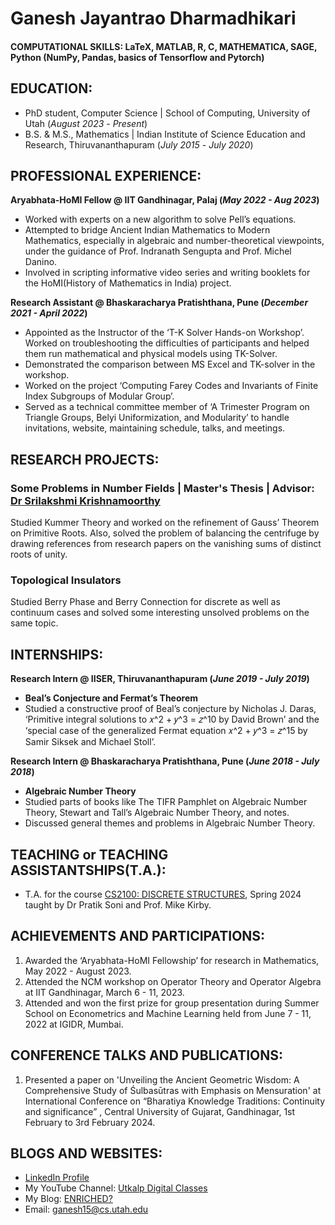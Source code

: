 # Ganesh Jayantrao Dharmadhikari

#### COMPUTATIONAL SKILLS: LaTeX, MATLAB, R, C, MATHEMATICA, SAGE, Python (NumPy, Pandas, basics of Tensorflow and Pytorch)

## EDUCATION:
- PhD student, Computer Science | School of Computing, University of Utah (_August 2023_ - _Present_)								       				        		
- B.S. & M.S., Mathematics | Indian Institute of Science Education and Research, Thiruvananthapuram (_July 2015_ - _July 2020_)

## PROFESSIONAL EXPERIENCE:
**Aryabhata-HoMI Fellow @ IIT Gandhinagar, Palaj (_May 2022 - Aug 2023_)**
- Worked with experts on a new algorithm to solve Pell’s equations.
- Attempted to bridge Ancient Indian Mathematics to Modern Mathematics, especially in algebraic and number-theoretical viewpoints, under the guidance of Prof. Indranath Sengupta and Prof. Michel Danino.
- Involved in scripting informative video series and writing booklets for the HoMI(History of Mathematics in India) project.

**Research Assistant @ Bhaskaracharya Pratishthana, Pune (_December 2021 - April 2022_)**
- Appointed as the Instructor of the ‘T-K Solver Hands-on Workshop’. Worked on troubleshooting the difficulties of participants and helped them run mathematical and physical models using TK-Solver.
- Demonstrated the comparison between MS Excel and TK-solver in the workshop.
- Worked on the project ‘Computing Farey Codes and Invariants of Finite Index Subgroups of Modular Group’.
- Served as a technical committee member of ‘A Trimester Program on Triangle Groups, Belyi Uniformization, and Modularity’ to handle invitations, website, maintaining schedule, talks, and meetings.

## RESEARCH PROJECTS:
### Some Problems in Number Fields | Master's Thesis | Advisor: [Dr Srilakshmi Krishnamoorthy](https://www.iisertvm.ac.in/faculty/srilakshmi)
Studied Kummer Theory and worked on the refinement of Gauss’ Theorem on Primitive Roots. Also, solved
the problem of balancing the centrifuge by drawing references from research papers on the vanishing sums of
distinct roots of unity.

### Topological Insulators
Studied Berry Phase and Berry Connection for discrete as well as continuum cases and solved some interesting unsolved problems on the same topic.


## INTERNSHIPS:
**Research Intern @ IISER, Thiruvananthapuram (_June 2019 - July 2019_)**
- **Beal’s Conjecture and Fermat’s Theorem**
- Studied a constructive proof of Beal’s conjecture by Nicholas J. Daras, ‘Primitive integral solutions to 𝑥^2 + 𝑦^3 = 𝑧^10 by David Brown’ and the ‘special case of the generalized Fermat equation 𝑥^2 + 𝑦^3 = 𝑧^15 by Samir Siksek and Michael Stoll’.

**Research Intern @ Bhaskaracharya Pratishthana, Pune (_June 2018 - July 2018_)**
- **Algebraic Number Theory**
- Studied parts of books like The TIFR Pamphlet on Algebraic Number Theory, Stewart and Tall’s Algebraic Number Theory, and notes.
- Discussed general themes and problems in Algebraic Number Theory.


## TEACHING or TEACHING ASSISTANTSHIPS(T.A.):
- T.A. for the course [CS2100: DISCRETE STRUCTURES](https://student.apps.utah.edu/uofu/stu/ClassSchedules/main/1244/description.html?subj=CS&catno=2100&section=001), Spring 2024 taught by Dr Pratik Soni and Prof. Mike Kirby.

## ACHIEVEMENTS AND PARTICIPATIONS:
1. Awarded the ‘Aryabhata-HoMI Fellowship’ for research in Mathematics, May 2022 - August 2023.
2. Attended the NCM workshop on Operator Theory and Operator Algebra at IIT Gandhinagar, March 6 - 11, 2023.
3. Attended and won the first prize for group presentation during Summer School on Econometrics and Machine
Learning held from June 7 - 11, 2022 at IGIDR, Mumbai.

## CONFERENCE TALKS AND PUBLICATIONS:
1. Presented a paper on 'Unveiling the Ancient Geometric Wisdom: A Comprehensive Study of Śulbasūtras with Emphasis on Mensuration' at International Conference on “Bharatiya Knowledge Traditions: Continuity and significance” , Central University of Gujarat, Gandhinagar, 1st February to 3rd February 2024.

## BLOGS AND WEBSITES:
- [LinkedIn Profile](https://www.linkedin.com/in/ganesh-dharmadhikari-799963119/)
- My YouTube Channel: [Utkalp Digital Classes](https://www.youtube.com/@UtkalpDigitalClasses)
- My Blog: [ENRICHED?](https://samvganesh.blogspot.com/)
- Email: ganesh15@cs.utah.edu
